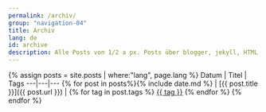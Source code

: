 ```yaml
---
permalink: /archiv/
group: "navigation-04"
title: Archiv
lang: de
id: archive
description: Alle Posts von 1/2 a px. Posts über blogger, jekyll, HTML und Sass.
---
```

{% assign posts = site.posts | where:"lang", page.lang %}
Datum | Titel | Tags
---|---|---
{% for post in posts%}{% include date.md %} | [{{ post.title }}]({{ post.url }}) | {% for tag in post.tags %} <a href="{{ site.tag_dir}}/{{ tag }}" class="tag">{{ tag }}</a> {% endfor %}
{% endfor %}
